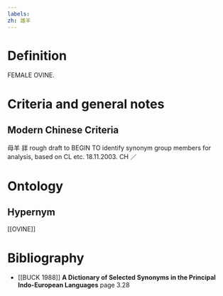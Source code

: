 ```yaml
---
labels: 
zh: 雄羊
---
```


# Definition
FEMALE OVINE.
# Criteria and general notes
## Modern Chinese Criteria
母羊
牂
rough draft to BEGIN TO identify synonym group members for analysis, based on CL etc. 18.11.2003. CH ／
# Ontology

## Hypernym
[[OVINE]]
# Bibliography
- [[BUCK 1988]]
**A Dictionary of Selected Synonyms in the Principal Indo-European Languages** page 3.28
